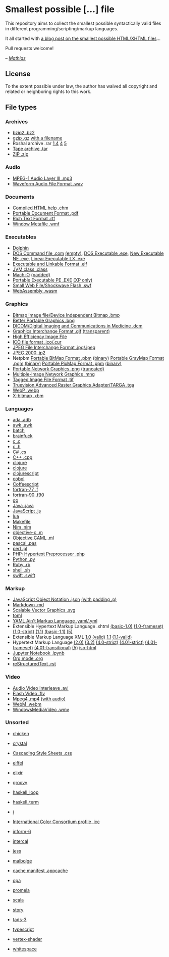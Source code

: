 # Smallest possible […] file

This repository aims to collect the smallest possible syntactically valid files in different programming/scripting/markup languages.

It all started with [a blog post on the smallest possible HTML/XHTML files](https://mathiasbynens.be/notes/minimal-html)…

Pull requests welcome!

_– [Mathias](https://mathiasbynens.be/)_

## License

To the extent possible under law, the author has waived all copyright and related or neighboring rights to this work.

## File types

### Archives

-   [bzip2 .bz2](BZip2.bz2)
-   [gzip .gz](gzip.gz) [with a filename](gzip-name.gz)
-   Roshal archive .rar [1.4](rar14.rar) [4](rar4.rar) [5](rar5.rar)
-   [Tape archive .tar](tar.tar)
-   [ZIP .zip](zip.zip)

### Audio

-   [MPEG-1 Audio Layer III .mp3](mp3.mp3)
-   [Waveform Audio File Format .wav](wav.wav)

### Documents

-   [Compiled HTML help .chm](compiledhtml.chm)
-   [Portable Document Format .pdf](pdf.pdf)
-   [Rich Text Format .rtf](rtf.rtf)
-   [Window Metafile .wmf](WindowsMetafile.wmf)

### Executables

-   [Dolphin](dolphin.dol)
-   [DOS Command file .com](doscommand.com) [(empty)](doscommand-empty.com), [DOS Executable .exe](dosexecutable.exe), [New Executable NE .exe](newexecutable.exe), [Linear Executable LX .exe](linearexecutable.exe)
-   [Executable and Linkable Format .elf](elf.o)
-   [JVM class .class](java-class.class)
-   [Mach-O](macho-ml) [(padded)](macho)
-   [Portable Executable PE .EXE](portableexecutable.exe) [(XP only)](portableexecutable-xp.exe)
-   [Small Web File/Shockwave Flash .swf](flash.swf)
-   [WebAssembly .wasm](webassembly.wasm)

### Graphics

-   [Bitmap image file/Device Independent Bitmap .bmp](bmp.bmp)
-   [Better Portable Graphics .bpg](bpg.bpg)
-   [DICOM/Digital Imaging and Communications in Medicine .dcm](dicom.dcm)
-   [Graphics Interchange Format .gif](gif.gif) [(transparent)](gif-transparent.gif)
-   [High Efficiency Image File](heic.heif)
-   [ICO file format .ico/.cur](ico.ico)
-   [JPEG File Interchange Format .jpg/.jpeg](jpeg.jpg)
-   [JPEG 2000 .jp2](jpeg2.jp2)
-   Netpbm [Portable BitMap Format .pbm](pbm.pbm) [(binary)](pbmb.pbm) [Portable GrayMap Format .pgm](pgm.pgm) [(binary)](pgmb.pgm) [Portable PixMap Format .ppm](ppm.ppm) [(binary)](ppmb.ppm)
-   [Portable Network Graphics .png](png-transparent.png) [(truncated)](png-truncated.png)
-   [Multiple-image Network Graphics .mng](mng.mng)
-   [Tagged Image File Format .tif](tiff.tif)
-   [Truevision Advanced Raster Graphics Adapter/TARGA .tga](targa.tga)
-   [WebP .webp](webp.webp)
-   [X-bitmap .xbm](x-bitmap.xbm)

### Languages

-   [ada .adb](ada.adb)
-   [awk .awk](awk.awk)
-   [batch](batch.bat)
-   [brainfuck](brainfuck.bf)
-   [c .c](c.c)
-   [c .h](c.h)
-   [C# .cs](csharp.cs)
-   [C++ .cpp](cpp.cpp)
-   [clojure](clojure.clj)
-   [clojure](clojure.cljc)
-   [clojurescript](clojurescript.cljs)
-   [cobol](cobol.cob)
-   [Coffeescript](coffeescript.coffee)
-   [fortran-77 .f](fortran-77.f)
-   [fortran-90 .f90](fortran-90.f90)
-   [go](go.go)
-   [Java .java](java.java)
-   [JavaScript .js](javascript.js)
-   [lua](lua.lua)
-   [Makefile](Makefile)
-   [Nim .nim](nim.nim)
-   [objective-c .m](objective-c.m)
-   [Objective CAML .ml](ocaml.ml)
-   [pascal .pas](pascal.pas)
-   [perl .pl](perl.pl)
-   [PHP: Hypertext Preprocessor .php](php.php)
-   [Python .py](python.py)
-   [Ruby .rb](ruby.rb)
-   [shell .sh](shell.sh)
-   [swift .swift](swift.swift)

### Markup

-   [JavaScript Object Notation .json](json.json) [(with padding .p)](json-p.jsonp)
-   [Markdown .md](markdown.md)
-   [Scalable Vector Graphics .svg](svg.svg)
-   [toml](toml.toml)
-   [YAML Ain't Markup Language .yaml/.yml](yaml.yml)
-   Extensible Hypertext Markup Language .xhtml [(basic-1.0)](xhtml-basic-1.0.xhtml) [(1.0-frameset)](xhtml-1.0-frameset.html) [(1.0-strict)](xhtml-1.0-strict.xhtml) [(1.1)](xhtml-1.1.xhtml) [(basic-1.1)](xhtml-basic-1.1.xhtml) [(5)](xhtml5.xhtml)
-   Extensible Markup Language XML [1.0](xml-1.0.xml) [(valid)](xml-1.0-valid.xml) [1.1](xml-1.1.xml) [(1.1-valid)](xml-1.1-valid.xml)
-   Hypertext Markup Language [(2.0)](html-2.0.html) [(3.2)](html-3.2.html) [(4.0-strict)](html-4.0-strict.html) [(4.01-strict)](html-4.01-strict.html) [(4.01-frameset)](html-4.01-frameset.html) [(4.01-transitional)](html-4.01-transitional.html) [(5)](html5.html) [iso-html](iso-html.html)
-   [Jupyter Notebook .ipynb](jupyter_notebook.ipynb)
-   [Org mode .org](org_mode.org)
-   [reStructuredText .rst](restrucutred_text.rst)

### Video

-   [Audio Video Interleave .avi](AudioVideoInterleave.avi)
-   [Flash Video .flv](FlashVideo.flv)
-   [Mpeg4 .mp4](Mpeg4.mp4) [(with audio)](mp4-with-audio.mp4)
-   [WebM .webm](webm.webm)
-   [WindowsMediaVideo .wmv](WindowsMediaVideo.wmv)

### Unsorted

-   [chicken](chicken.chicken)
-   [crystal](crystal.cr)
-   [Cascading Style Sheets .css](css.css)
-   [eiffel](eiffel.e)
-   [elixir](elixir.ex)
-   [groovy](groovy.groovy)
-   [haskell_loop](haskell_loop.hs)
-   [haskell_term](haskell_term.hs)
-   [i](i.i7x)
-   [International Color Consortium profile .icc](icc.icc)
-   [inform-6](inform-6.inf)
-   [intercal](intercal.i)

-   [jess](jess.clp)

-   [malbolge](malbolge.malbolge)
-   [cache manifest .appcache](manifest.appcache)
-   [opa](opa.opa)

-   [promela](promela.pml)
-   [scala](scala.scala)
-   [story](story.ni)
-   [tads-3](tads-3.t)
-   [typescript](typescript.ts)
-   [vertex-shader](vertex-shader.vs)
-   [whitespace](whitespace.ws)
